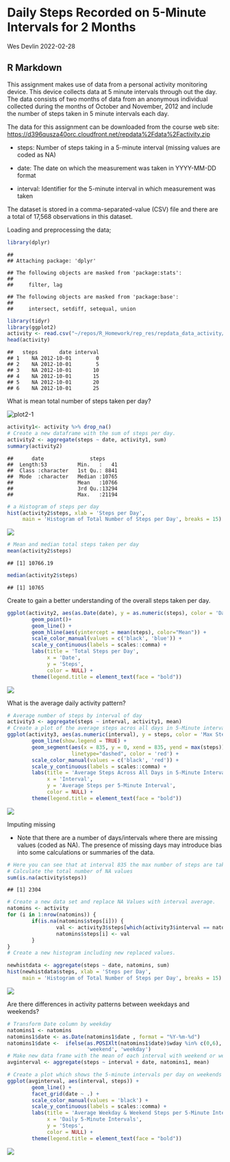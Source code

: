 Daily Steps Recorded on 5-Minute Intervals for 2 Months
================
Wes Devlin
2022-02-28

## R Markdown

This assignment makes use of data from a personal activity monitoring
device. This device collects data at 5 minute intervals through out the
day. The data consists of two months of data from an anonymous
individual collected during the months of October and November, 2012 and
include the number of steps taken in 5 minute intervals each day.

The data for this assignment can be downloaded from the course web site:
<https://d396qusza40orc.cloudfront.net/repdata%2Fdata%2Factivity.zip>

-   steps: Number of steps taking in a 5-minute interval (missing values
    are coded as NA)

-   date: The date on which the measurement was taken in YYYY-MM-DD
    format

-   interval: Identifier for the 5-minute interval in which measurement
    was taken

The dataset is stored in a comma-separated-value (CSV) file and there
are a total of 17,568 observations in this dataset.

Loading and preprocessing the data;

``` r
library(dplyr)
```

    ## 
    ## Attaching package: 'dplyr'

    ## The following objects are masked from 'package:stats':
    ## 
    ##     filter, lag

    ## The following objects are masked from 'package:base':
    ## 
    ##     intersect, setdiff, setequal, union

``` r
library(tidyr)
library(ggplot2)
activity <- read.csv("~/repos/R_Homework/rep_res/repdata_data_activity/activity.csv")
head(activity)
```

    ##   steps       date interval
    ## 1    NA 2012-10-01        0
    ## 2    NA 2012-10-01        5
    ## 3    NA 2012-10-01       10
    ## 4    NA 2012-10-01       15
    ## 5    NA 2012-10-01       20
    ## 6    NA 2012-10-01       25

What is mean total number of steps taken per day?


![plot2-1](https://user-images.githubusercontent.com/98646602/155909120-eed737da-164a-4b8f-98c5-fb623b7092f6.png)

``` r
activity1<- activity %>% drop_na()
# Create a new dataframe with the sum of steps per day.
activity2 <- aggregate(steps ~ date, activity1, sum)
summary(activity2)
```

    ##      date               steps      
    ##  Length:53          Min.   :   41  
    ##  Class :character   1st Qu.: 8841  
    ##  Mode  :character   Median :10765  
    ##                     Mean   :10766  
    ##                     3rd Qu.:13294  
    ##                     Max.   :21194

``` r
# a Histogram of steps per day
hist(activity2$steps, xlab = 'Steps per Day',
     main = 'Histogram of Total Number of Steps per Day', breaks = 15)
```

![](github_markdown_files/figure-gfm/pressure-1.png)<!-- -->

``` r
# Mean and median total steps taken per day 
mean(activity2$steps)
```

    ## [1] 10766.19

``` r
median(activity2$steps)
```

    ## [1] 10765

Create to gain a better understanding of the overall steps taken per
day.

``` r
ggplot(activity2, aes(as.Date(date), y = as.numeric(steps), color = 'Daily Steps')) +
        geom_point()+
        geom_line() +
        geom_hline(aes(yintercept = mean(steps), color="Mean")) +
        scale_color_manual(values = c('black', 'blue')) +
        scale_y_continuous(labels = scales::comma) +
        labs(title = 'Total Steps per Day',
             x = 'Date',
             y = 'Steps',
             color = NULL) +
        theme(legend.title = element_text(face = "bold"))
```

![](github_markdown_files/figure-gfm/plot-1.png)<!-- -->

What is the average daily activity pattern?

``` r
# Average number of steps by interval of day
activity3 <- aggregate(steps ~ interval, activity1, mean)
# Create a plot of the average steps acros all days in 5-Minute intervals
ggplot(activity3, aes(as.numeric(interval), y = steps, color = 'Max Steps/5 Minutes')) +
        geom_line(show.legend = TRUE) +
        geom_segment(aes(x = 835, y = 0, xend = 835, yend = max(steps)),
                     linetype="dashed", color = 'red') +
        scale_color_manual(values = c('black', 'red')) +
        scale_y_continuous(labels = scales::comma) +
        labs(title = 'Average Steps Across All Days in 5-Minute Intervals',
             x = 'Interval',
             y = 'Average Steps per 5-Minute Interval',
             color = NULL) +
        theme(legend.title = element_text(face = "bold"))
```

![](github_markdown_files/figure-gfm/plot2-1.png)<!-- -->

Imputing missing

-   Note that there are a number of days/intervals where there are
    missing values (coded as NA). The presence of missing days may
    introduce bias into some calculations or summaries of the data.

``` r
# Here you can see that at interval 835 the max number of steps are taken.
# Calculate the total number of NA values
sum(is.na(activity$steps))
```

    ## [1] 2304

``` r
# Create a new data set and replace NA Values with interval average.
natomins <- activity
for (i in 1:nrow(natomins)) {
        if(is.na(natomins$steps[i])) {
                val <- activity3$steps[which(activity3$interval == natomins$interval[i])]
                natomins$steps[i] <- val 
        }
}
# Create a new histogram including new replaced values.

newhistdata <- aggregate(steps ~ date, natomins, sum)
hist(newhistdata$steps, xlab = 'Steps per Day',
     main = 'Histogram of Total Number of Steps per Day', breaks = 15)
```

![](github_markdown_files/figure-gfm/plot3-1.png)<!-- -->

Are there differences in activity patterns between weekdays and
weekends?

``` r
# Transform Date column by weekday
natomins1 <- natomins
natomins1$date <- as.Date(natomins1$date , format = "%Y-%m-%d")
natomins1$date <-  ifelse(as.POSIXlt(natomins1$date)$wday %in% c(0,6),
                          'weekend', 'weekday')
# Make new data frame with the mean of each interval with weekend or weekdays.
avginterval <- aggregate(steps ~ interval + date, natomins1, mean)

# Create a plot which shows the 5-minute intervals per day on weekends and weekdays.
ggplot(avginterval, aes(interval, steps)) +
        geom_line() +
        facet_grid(date ~ .) +
        scale_color_manual(values = 'black') +
        scale_y_continuous(labels = scales::comma) +
        labs(title = 'Average Weekday & Weekend Steps per 5-Minute Interval ',
             x = 'Daily 5-Minute Intervals',
             y = 'Steps',
             color = NULL) +
        theme(legend.title = element_text(face = "bold"))
```

![](github_markdown_files/figure-gfm/plot4-1.png)<!-- -->
